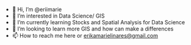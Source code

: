 - 👋 Hi, I’m @eriimarie
- 👀 I’m interested in Data Science/ GIS
- 🌱 I’m currently learning Stocks and Spatial Analysis for Data Science
- 💞️ I’m looking to learn more GIS and how can make a differences
- 📫 How to reach me here or erikamarielinares@gmail.com

<!---
eriimarie/eriimarie is a ✨ special ✨ repository because its `README.md` (this file) appears on your GitHub profile.
You can click the Preview link to take a look at your changes.
--->
